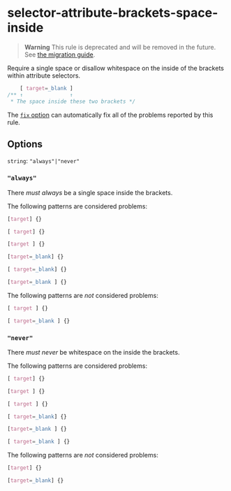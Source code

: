 # selector-attribute-brackets-space-inside

> **Warning** This rule is deprecated and will be removed in the future. See [the migration guide](https://github.com/stylelint/stylelint/tree/15.5.0/docs/migration-guide/to-15.md).

Require a single space or disallow whitespace on the inside of the brackets within attribute selectors.

<!-- prettier-ignore -->
```css
    [ target=_blank ]
/** ↑               ↑
 * The space inside these two brackets */
```

The [`fix` option](https://github.com/stylelint/stylelint/tree/15.5.0/docs/user-guide/options.md#fix) can automatically fix all of the problems reported by this rule.

## Options

`string`: `"always"|"never"`

### `"always"`

There _must always_ be a single space inside the brackets.

The following patterns are considered problems:

<!-- prettier-ignore -->
```css
[target] {}
```

<!-- prettier-ignore -->
```css
[ target] {}
```

<!-- prettier-ignore -->
```css
[target ] {}
```

<!-- prettier-ignore -->
```css
[target=_blank] {}
```

<!-- prettier-ignore -->
```css
[ target=_blank] {}
```

<!-- prettier-ignore -->
```css
[target=_blank ] {}
```

The following patterns are _not_ considered problems:

<!-- prettier-ignore -->
```css
[ target ] {}
```

<!-- prettier-ignore -->
```css
[ target=_blank ] {}
```

### `"never"`

There _must never_ be whitespace on the inside the brackets.

The following patterns are considered problems:

<!-- prettier-ignore -->
```css
[ target] {}
```

<!-- prettier-ignore -->
```css
[target ] {}
```

<!-- prettier-ignore -->
```css
[ target ] {}
```

<!-- prettier-ignore -->
```css
[ target=_blank] {}
```

<!-- prettier-ignore -->
```css
[target=_blank ] {}
```

<!-- prettier-ignore -->
```css
[ target=_blank ] {}
```

The following patterns are _not_ considered problems:

<!-- prettier-ignore -->
```css
[target] {}
```

<!-- prettier-ignore -->
```css
[target=_blank] {}
```
